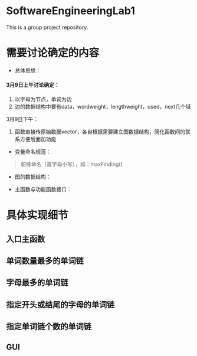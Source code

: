 # SoftwareEngineeringLab1
This is a group project repository.

# 需要讨论确定的内容

* 总体思想：

#### 3月9日上午讨论确定：

1. 以字母为节点，单词为边
2. 边的数据结构中要有data，wordweight，lengthweight，used，next几个域

3月9日下午：

1. 函数直接传原始数据vector<string>，各自根据需要建立图数据结构，简化函数间的联系方便后面加功能

* 变量命名规范：

> 驼峰命名（首字母小写），如：maxFinding()

* 图的数据结构：

* 主函数与功能函数接口：

# 具体实现细节

## 入口主函数

## 单词数量最多的单词链

## 字母最多的单词链

## 指定开头或结尾的字母的单词链

## 指定单词链个数的单词链

## GUI

